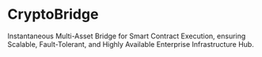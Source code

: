 # CryptoBridge
Instantaneous Multi-Asset Bridge for Smart Contract Execution, ensuring Scalable, Fault-Tolerant, and Highly Available Enterprise Infrastructure Hub.
